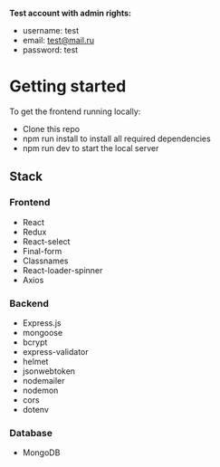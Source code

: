 **Test account with admin rights:** 
* username: test
* email: test@mail.ru
* password: test

# Getting started
To get the frontend running locally:

- Clone this repo
- npm run install to install all required dependencies
- npm run dev to start the local server

## Stack
### Frontend
- React
- Redux
- React-select
- Final-form
- Classnames
- React-loader-spinner
- Axios

### Backend
- Express.js
- mongoose
- bcrypt
- express-validator
- helmet
- jsonwebtoken
- nodemailer
- nodemon
- cors
- dotenv

### Database
- MongoDB